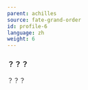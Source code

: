 ```yaml
---
parent: achilles
source: fate-grand-order
id: profile-6
language: zh
weight: 6
---
```


### ？？？

？？？
